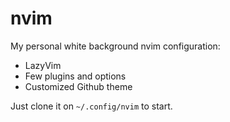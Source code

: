 # nvim

My personal white background nvim configuration:

+ LazyVim
+ Few plugins and options
+ Customized Github theme

Just clone it on `~/.config/nvim` to start.
